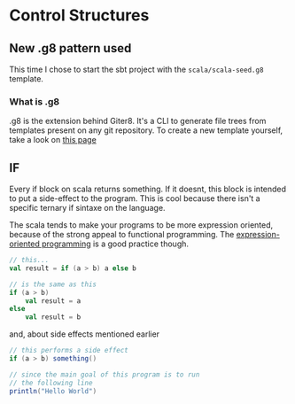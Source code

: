 # Control Structures


## New .g8 pattern used
This time I chose to start the sbt project with the `scala/scala-seed.g8` template.

### What is .g8
.g8 is the extension behind Giter8. It's a CLI to generate file trees from templates present on any git repository.
To create a new template yourself, take a look on [this page](https://www.foundweekends.org/giter8/template.html)

## IF
Every if block on scala returns something. If it doesnt, this block is intended to put a side-effect to the program. This is cool because there isn't a specific ternary if sintaxe on the language. 

The scala tends to make your programs to be more expression oriented, because of the strong appeal to functional programming. The [expression-oriented programming](https://en.wikipedia.org/wiki/Expression-oriented_programming_language) is a good practice though.

```scala
// this...
val result = if (a > b) a else b

// is the same as this
if (a > b)
    val result = a
else
    val result = b
```

and, about side effects mentioned earlier

```scala
// this performs a side effect
if (a > b) something()

// since the main goal of this program is to run 
// the following line
println("Hello World")
```

